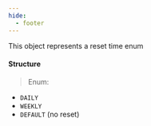 ```yaml
---
hide:
  - footer
---
```

This object represents a reset time enum
#### **Structure**

> Enum:

  - ``DAILY``
  - ``WEEKLY``
  - ``DEFAULT`` (no reset)